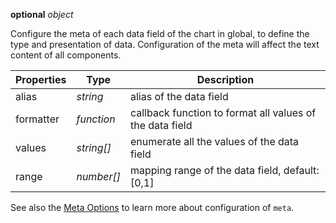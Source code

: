 <description>**optional** _object_</description>

Configure the meta of each data field of the chart in global, to define the type and presentation of data. Configuration of the meta will affect the text content of all components.

| Properties | Type       | Description                                              |
| ---------- | ---------- | -------------------------------------------------------- |
| alias      | _string_   | alias of the data field                                  |
| formatter  | _function_ | callback function to format all values of the data field |
| values     | _string[]_ | enumerate all the values of the data field               |
| range      | _number[]_ | mapping range of the data field, default: [0,1]          |

See also the [Meta Options](/en/docs/api/options/meta) to learn more about configuration of `meta`.
